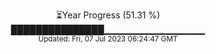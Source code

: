 <p align="center">
⏳Year Progress (51.31 %) <br>
███████████████▁▁▁▁▁▁▁▁▁▁▁▁▁▁▁ <br>
<sub>Updated: Fri, 07 Jul 2023 06:24:47 GMT</sub>
</p>

